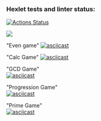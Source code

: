 ### Hexlet tests and linter status:
[![Actions Status](https://github.com/S1n0n1m/java-project-61/workflows/hexlet-check/badge.svg)](https://github.com/S1n0n1m/java-project-61/actions)

<a href="https://codeclimate.com/github/S1n0n1m/java-project-61/maintainability"><img src="https://api.codeclimate.com/v1/badges/63b3b381e73d82eb1a43/maintainability" /></a>

"Even game"
[![asciicast](https://asciinema.org/a/xQ4ItfIOumeca6iWpo54h7ey2.svg)](https://asciinema.org/a/xQ4ItfIOumeca6iWpo54h7ey2)

"Calc Game" 
[![asciicast](https://asciinema.org/a/oaUEmavtDsB2SkiaNJ6w9jSoa.svg)](https://asciinema.org/a/oaUEmavtDsB2SkiaNJ6w9jSoa)

"GCD Game"  
[![asciicast](https://asciinema.org/a/t1IMWqoxcUligCirPjmn3WJtF.svg)](https://asciinema.org/a/t1IMWqoxcUligCirPjmn3WJtF)

"Progression Game"  
[![asciicast](https://asciinema.org/a/BiUNdn3iNeLDDaAzE0K5yKf0t.svg)](https://asciinema.org/a/BiUNdn3iNeLDDaAzE0K5yKf0t)

"Prime Game"   
[![asciicast](https://asciinema.org/a/Tl4B66ogE2D36w7MJJvd0115l.svg)](https://asciinema.org/a/Tl4B66ogE2D36w7MJJvd0115l)



